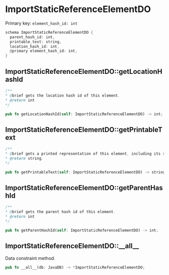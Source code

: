 # ImportStaticReferenceElementDO

Primary key: `element_hash_id: int`

```rust
schema ImportStaticReferenceElementDO {
  parent_hash_id: int,
  printable_text: string,
  location_hash_id: int,
  @primary element_hash_id: int,
}
```
## ImportStaticReferenceElementDO::getLocationHashId

```java
/**
* @brief gets the location hash id of this element.
* @return int
*/
```
```rust
pub fn getLocationHashId(self: ImportStaticReferenceElementDO) -> int;
```
## ImportStaticReferenceElementDO::getPrintableText

```java
/**
* @brief gets a printed representation of this element, including its structure where applicable.
* @return string.
*/
```
```rust
pub fn getPrintableText(self: ImportStaticReferenceElementDO) -> string;
```
## ImportStaticReferenceElementDO::getParentHashId

```java
/**
* @brief gets the parent hash id of this element.
* @return int
*/
```
```rust
pub fn getParentHashId(self: ImportStaticReferenceElementDO) -> int;
```
## ImportStaticReferenceElementDO::\_\_all\_\_

Data constraint method.

```rust
pub fn __all__(db: JavaDB) -> *ImportStaticReferenceElementDO;
```
